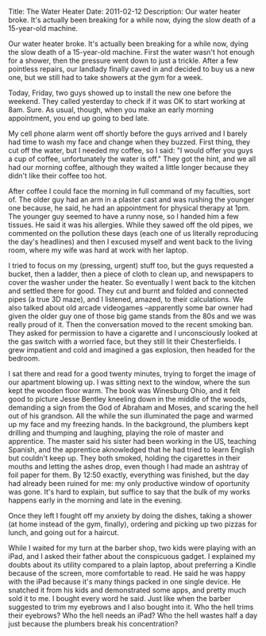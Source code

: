 Title: The Water Heater
Date: 2011-02-12
Description: Our water heater broke. It's actually been breaking for a while now, dying the slow death of a 15-year-old machine.


Our water heater broke. It's actually been breaking for a while now, dying the slow death of a 15-year-old machine. First the water wasn't hot enough for a shower, then the pressure went down to just a trickle. After a few pointless repairs, our landlady finally caved in and decided to buy us a new one, but we still had to take showers at the gym for a week.

Today, Friday, two guys showed up to install the new one before the weekend. They called yesterday to check if it was OK to start working at 8am. Sure. As usual, though, when you make an early morning appointment, you end up going to bed late.

My cell phone alarm went off shortly before the guys arrived and I barely had time to wash my face and change when they buzzed. First thing, they cut off the water, but I needed my coffee, so I said: "I would offer you guys a cup of coffee, unfortunately the water is off." They got the hint, and we all had our morning coffee, although they waited a little longer because they didn't like their coffee too hot. 

After coffee I could face the morning in full command of my faculties, sort of. The older guy had an arm in a plaster cast and was rushing the younger one because, he said, he had an appointment for physical therapy at 1pm. The younger guy seemed to have a runny nose, so I handed him a few tissues. He said it was his allergies. While they sawed off the old pipes, we commented on the pollution these days (each one of us literally reproducing the day's headlines) and then I excused myself and went back to the living room, where my wife was hard at work with her laptop.

I tried to focus on my (pressing, urgent) stuff too, but the guys requested a bucket, then a ladder, then a piece of cloth to clean up, and newspapers to cover the washer under the heater. So eventually I went back to the kitchen and settled there for good. They cut and burnt and folded and connected pipes (a true 3D maze), and I listened, amazed, to their calculations. We also talked about old arcade videogames –apparently some bar owner had given the older guy one of those big game stands from the 80s and we was really proud of it. Then the conversation moved to the recent smoking ban. They asked for permission to have a cigarette and I unconsciously looked at the gas switch with a worried face, but they still lit their Chesterfields. I grew impatient and cold and imagined a gas explosion, then headed for the bedroom.

I sat there and read for a good twenty minutes, trying to forget the image of our apartment blowing up. I was sitting next to the window, where the sun kept the wooden floor warm. The book was Winesburg Ohio, and it felt good to picture Jesse Bentley kneeling down in the middle of the woods, demanding a sign from the God of Abraham and Moses, and scaring the hell out of his grandson. All the while the sun illuminated the page and warmed up my face and my freezing hands. In the background, the plumbers kept drilling and thumping and laughing, playing the role of master and apprentice. The master said his sister had been working in the US, teaching Spanish, and the apprentice aknowledged that he had tried to learn English but couldn't keep up. They both smoked, holding the cigarettes in their mouths and letting the ashes drop, even though I had made an ashtray of foil paper for them. By 12:50 exactly, everything was finished, but the day had already been ruined for me: my only productive window of oportunity was gone. It's hard to explain, but suffice to say that the bulk of my works happens early in the morning and late in the evening.

Once they left I fought off my anxiety by doing the dishes, taking a shower (at home instead of the gym, finally), ordering and picking up two pizzas for lunch, and going out for a haircut.

While I waited for my turn at the barber shop, two kids were playing with an iPad, and I asked their father about the conspicuous gadget. I explained my doubts about its utility compared to a plain laptop, about preferring a Kindle because of the screen, more comfortable to read. He said he was happy with the iPad because it's many things packed in one single device. He snatched it from his kids and demonstrated some apps, and pretty much sold it to me. I bought every word he said. Just like when the barber suggested to trim my eyebrows and I also bought into it. Who the hell trims their eyebrows? Who the hell needs an iPad? Who the hell wastes half a day just because the plumbers break his concentration?

